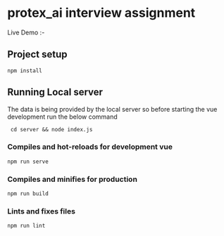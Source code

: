 # protex_ai interview assignment

Live Demo :-

## Project setup

```
npm install
```

## Running Local server

The data is being provided by the local server so before starting the vue development run the below command

```
 cd server && node index.js
```

### Compiles and hot-reloads for development vue

```
npm run serve
```

### Compiles and minifies for production

```
npm run build
```

### Lints and fixes files

```
npm run lint
```
